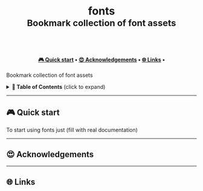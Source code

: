 <h1 align="center">
  fonts</br>
  <sub>Bookmark collection of font assets</sub>
</h1>


<br><br>

<h4 align="center">
  <a href="#-quick-start">🎮 Quick start</a>
  <span> • </span>
  <a href="#-acknowledgements">😍 Acknowledgements</a>
  <span> • </span>
  <a href="#-links">🌐 Links</a>
  <span> • </span>
</h4>


Bookmark collection of font assets


<details id="toc">
 <summary><strong>🚩 Table of Contents</strong> (click to expand)</summary>

* [Quick start](#-quick-start)
* [Acknowledgements](#-acknowledgements)
* [Links](#-links)
</details>

***
## 🎮 Quick start

To start using fonts just (fill with real documentation)


***
## 😍 Acknowledgements


***
## 🌐 Links



